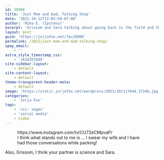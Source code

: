 ```yaml
---
id: 18906
title: 'Just Mom and Dad, Talking Shop'
date: '2021-10-12T12:03:50-07:00'
author: 'Mika E. (Ipstenu)'
excerpt: 'Grissom and Sara talking about going back in the field and the case for this week''s episode.'
layout: post
guid: 'https://jorjafox.net/?p=18906'
permalink: /2021/just-mom-and-dad-talking-shop/
spay_email:
    - ''
astra_style_timestamp_css:
    - '1634357689'
site-sidebar-layout:
    - default
site-content-layout:
    - default
theme-transparent-header-meta:
    - default
image: 'https://static.jorjafox.net/wordpress/2021/10/117644_3724b.jpg'
categories:
    - 'Jorja Fox'
tags:
    - 'csi: vegas'
    - 'social media'
    - video
---
```


<figure class="wp-block-embed is-type-rich is-provider-instagram wp-block-embed-instagram"><div class="wp-block-embed__wrapper">
https://www.instagram.com/tv/CU72eCMpvaP/
</div><figcaption>I think what stands out to me is ... I swear my wife and I have had those conversations while packing!</figcaption></figure>

<p>Also, Grissom, I think your partner is science and Sara.</p>
